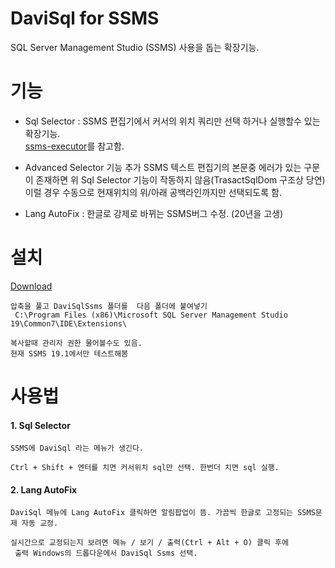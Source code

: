 # DaviSql for SSMS
SQL Server Management Studio (SSMS) 사용을 돕는 확장기능.


# 기능
- Sql Selector : SSMS 편집기에서 커서의 위치 쿼리만 선택 하거나 실행할수 있는 확장기능.  
                [ssms-executor](https://github.com/devvcat/ssms-executor)를 참고함.
                
- Advanced Selector 기능 추가
                SSMS 텍스트 편집기의 본문중 에러가 있는 구문이 존재하면 위 Sql Selector 기능이 작동하지 않음(TrasactSqlDom 구조상 당연)
                이럴 경우 수동으로 현재위치의 위/아래 공백라인까지만 선택되도록 함.
                
- Lang AutoFix : 한글로 강제로 바뀌는 SSMS버그 수정. (20년을 고생)

# 설치
[Download](https://github.com/grimhang/DaviSqlSsms/releases/download/V0.9.4/DaviSqlSsms_V0.9.4.zip)
           
    압축을 풀고 DaviSqlSsms 폴더를  다음 폴더에 붙여넣기  
     C:\Program Files (x86)\Microsoft SQL Server Management Studio 19\Common7\IDE\Extensions\  

    복사할때 관리자 권한 물어볼수도 있음.  
    현재 SSMS 19.1에서만 테스트해봄


# 사용법

#### 1. Sql Selector
    SSMS에 DaviSql 라는 메뉴가 생긴다.  

    Ctrl + Shift + 엔터를 치면 커서위치 sql만 선택. 한번더 치면 sql 실행.

#### 2. Lang AutoFix
    DaviSql 메뉴에 Lang AutoFix 클릭하면 알림팝업이 뜸. 가끔씩 한글로 고정되는 SSMS문제 자동 교정.  

    실시간으로 교정되는지 보려면 메뉴 / 보기 / 출력(Ctrl + Alt + O) 클릭 후에  
     출력 Windows의 드롭다운에서 DaviSql Ssms 선택.